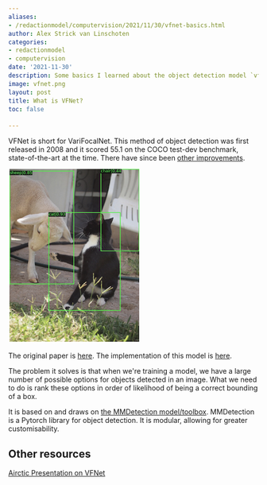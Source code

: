 ```yaml
---
aliases:
- /redactionmodel/computervision/2021/11/30/vfnet-basics.html
author: Alex Strick van Linschoten
categories:
- redactionmodel
- computervision
date: '2021-11-30'
description: Some basics I learned about the object detection model `vfnet`.
image: vfnet.png
layout: post
title: What is VFNet?
toc: false

---
```


VFNet is short for VariFocalNet. This method of object detection was first released in 2008 and it scored 55.1 on the COCO test-dev benchmark, state-of-the-art at the time. There have since been [other improvements](https://paperswithcode.com/sota/object-detection-on-coco).

![](vfnet-bounding-boxes.png "Bounding boxes to detect objects in an image")

The original paper is [here](https://arxiv.org/abs/2008.13367v2). The implementation of this model is [here](https://github.com/hyz-xmaster/VarifocalNet).

The problem it solves is that when we're training a model, we have a large number of possible options for objects detected in an image. What we need to do is rank these options in order of likelihood of being a correct bounding of a box.

It is based on and draws on [the MMDetection model/toolbox](https://github.com/open-mmlab/mmdetection). MMDetection is a Pytorch library for object detection. It is modular, allowing for greater customisability.

## Other resources

[Airctic Presentation on VFNet](https://www.youtube.com/watch?v=wdlrK-D5K_4)
